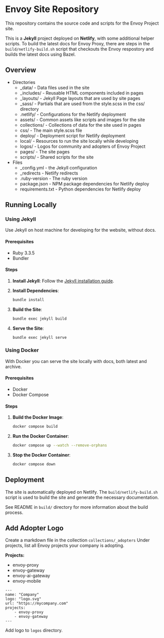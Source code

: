 # Envoy Site Repository

This repository contains the source code and scripts for the Envoy Project site.

This is a **Jekyll** project deployed on **Netlify**, with some additional helper scripts.
To build the latest docs for Envoy Proxy, there are steps in the `build/netlify-build.sh` script that checkouts the Envoy respostory and builds the latest docs using Bazel.

## Overview

- Directories
    - _data/ - Data files used in the site
    - _includes/ - Reusable HTML components included in pages
    - _layouts/ - Jekyll Page layouts that are used by site pages
    - _sass/ - Partials that are used from the style.scss in the css/ directory
    - .netlify/ - Configurations for the Netlify deployment
    - assets/ - Common assets like scripts and images for the site
    - collections/ - Collections of data for the site used in pages
    - css/ - The main style.scss file
    - deploy/ - Deployment script for Netlify deployment
    - local/ - Resources to run the site locally while developing
    - logos/ - Logos for community and adopters of Envoy Project
    - pages/ - The site pages
    - scripts/ - Shared scripts for the site
- Files
    - _config.yml - the Jekyll configuration
    - _redirects - Netlify redirects
    - .ruby-version - The ruby version
    - package.json - NPM package dependencies for Netlify deploy
    - requirements.txt - Python dependencies for Netlify deploy

## Running Locally

### Using Jekyll

Use Jekyll on host machine for developing for the website, without docs.

#### Prerequisites
- Ruby 3.3.5
- Bundler

#### Steps

1. **Install Jekyll**: Follow the [Jekyll installation guide](https://jekyllrb.com/docs/installation/).

2. **Install Dependencies**:
    ```sh
    bundle install
    ```

3. **Build the Site**:
    ```sh
    bundle exec jekyll build
    ```

4. **Serve the Site**:
    ```sh
    bundle exec jekyll serve
    ```

### Using Docker

With Docker you can serve the site locally with docs, both latest and archive.

#### Prerequisites

- Docker
- Docker Compose

#### Steps

1. **Build the Docker Image**:
    ```sh
    docker compose build
    ```

2. **Run the Docker Container**:
    ```sh
    docker compose up --watch --remove-orphans
    ```

3. **Stop the Docker Container**:
    ```sh
    docker compose down
    ```

## Deployment

The site is automatically deployed on Netlify. The `build/netlify-build.sh` script is used to build the site and generate the necessary documentation.

See README in `build/` directory for more information about the build process.


## Add Adopter Logo

Create a markdown file in the collection `collections/_adopters`
Under projects, list all Envoy projects your company is adopting.

**Projects:**
- envoy-proxy
- envoy-gateway
- envoy-ai-gateway
- envoy-mobile

```
---
name: "Company"
logo: "logo.svg"
url: "https://mycompany.com"
projects:
    - envoy-proxy
    - envoy-gateway
---

```

Add logo to `logos` directory.
